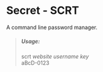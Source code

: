 # Secret - SCRT
A command line password manager.

> ##### Usage:
> scrt *website username key*<br>
> aBcD-0123
